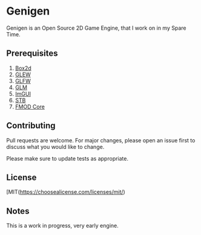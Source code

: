 # Genigen

Genigen is an Open Source 2D Game Engine, that I work on in my Spare Time.

## Prerequisites

1. [Box2d](https://github.com/erincatto/box2d)
2. [GLEW](https://github.com/nigels-com/glew)
3. [GLFW](https://github.com/glfw/glfw)
4. [GLM](https://github.com/g-truc/glm)
5. [ImGUI](https://github.com/ocornut/imgui)
6. [STB](https://github.com/nothings/stb)
7. [FMOD Core](https://www.fmod.com/core)

## Contributing

Pull requests are welcome. For major changes, please open an issue first to discuss what you would like to change.

Please make sure to update tests as appropriate.

## License

[MIT(https://choosealicense.com/licenses/mit/)

## Notes

This is a work in progress, very early engine.
